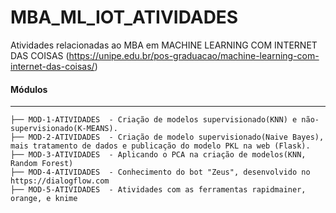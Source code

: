 # MBA_ML_IOT_ATIVIDADES
Atividades relacionadas ao MBA em MACHINE LEARNING COM INTERNET DAS COISAS (https://unipe.edu.br/pos-graduacao/machine-learning-com-internet-das-coisas/)

#### Módulos 
-----------------
    
    ├── MOD-1-ATIVIDADES  - Criação de modelos supervisionado(KNN) e não-supervisionado(K-MEANS).
    ├── MOD-2-ATIVIDADES  - Criação de modelo supervisionado(Naive Bayes), mais tratamento de dados e publicação do modelo PKL na web (Flask).
    ├── MOD-3-ATIVIDADES  - Aplicando o PCA na criação de modelos(KNN, Random Forest) 
    ├── MOD-4-ATIVIDADES  - Conhecimento do bot "Zeus", desenvolvido no https://dialogflow.com
    ├── MOD-5-ATIVIDADES  - Atividades com as ferramentas rapidmainer, orange, e knime 


